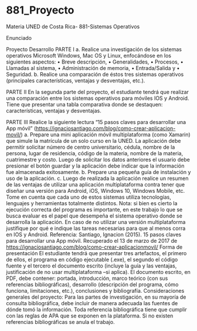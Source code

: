 # 881_Proyecto
Materia UNED de Costa Rica- 881-Sistemas Operativos

Enunciado


Proyecto
Desarrollo
PARTE I
a. Realice una investigación de los sistemas operativos Microsoft Windows, Mac OS y
Linux, enfocándose en los siguientes aspectos:
• Breve descripción,
• Generalidades,
• Procesos,
• Llamadas al sistema,
• Administración de memoria,
• Entrada/Salida y
• Seguridad.
b. Realice una comparación de éstos tres sistemas operativos (principales características,
ventajas y desventajas, etc.).

PARTE II
En la segunda parte del proyecto, el estudiante tendrá que realizar una comparación entre los
sistemas operativos para móviles IOS y Android. Tiene que presentar una tabla comparativa
donde se destaquen: características, ventajas y desventajas.

PARTE III
Realice la siguiente lectura “15 pasos claves para desarrollar una App móvil”
(https://ignaciosantiago.com/blog/como-crear-aplicacion-movil/)
a. Prepare una mini aplicación móvil multiplataforma (como Xamarin) que simule la
matrícula de un solo curso en la UNED. La aplicación debe permitir solicitar número de
centro universitario, cédula, nombre de la persona, lugar de residencia, código de la
materia, nombre de la materia, cuatrimestre y costo.
Luego de solicitar los datos anteriores el usuario debe presionar el botón guardar y la
aplicación debe indicar que la información fue almacenada exitosamente.
b. Prepare una pequeña guía de instalación y uso de la aplicación.
c. Luego de realizada la aplicación realice un resumen de las ventajas de utilizar una
aplicación multiplataforma contra tener que diseñar una versión para Android, iOS,
Windows 10, Windows Mobile, etc. Tome en cuenta que cada uno de estos sistemas
utiliza tecnologías, lenguajes y herramientas totalmente distintos.
Nota: si bien es cierto la ejecución correcta del programa es importante, en este trabajo lo que se busca
evaluar es el papel que desempeña el sistema operativo donde se desarrolla la aplicación.
En caso de no utilizar una versión multiplataforma justifique por qué e indique las tareas
necesarias para que al menos corra en IOS y Android.
Referencia:
Santiago, Ignacion (2015). 15 pasos claves para desarrollar una App móvil. Recuperado
el 13 de marzo de 2017 de https://ignaciosantiago.com/blog/como-crear-aplicacionmovil/
Forma de presentación
El estudiante tendrá que presentar tres artefactos, el primero de ellos, el programa en código
ejecutable (.exe), el segundo el código fuente y el tercero el documento escrito (incluye la guía
y las ventajas, justificación de no usar multiplataforma –si aplica).
El documento escrito, en PDF, debe contener: portada, introducción, marco teórico (con sus
referencias bibliográficas), desarrollo (descripción del programa, cómo funciona, limitaciones,
etc.), conclusiones y bibliografía.
Consideraciones generales del proyecto:
Para las partes de investigación, en su mayoría de consulta bibliográfica, debe incluir de
manera adecuada las fuentes de dónde tomó la información. Toda referencia bibliográfica
tiene que cumplir con las reglas de APA que se exponen en la plataforma. Si no existen
referencias bibliográficas se anula el trabajo.
